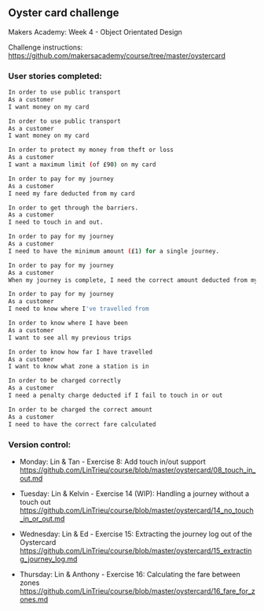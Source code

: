 ## Oyster card challenge

Makers Academy: Week 4 - Object Orientated Design

Challenge instructions: https://github.com/makersacademy/course/tree/master/oystercard

### User stories completed:

```bash
In order to use public transport
As a customer
I want money on my card
```
```bash
In order to use public transport
As a customer
I want money on my card
```
```bash
In order to protect my money from theft or loss
As a customer
I want a maximum limit (of £90) on my card
```
```bash
In order to pay for my journey
As a customer
I need my fare deducted from my card
```
```bash
In order to get through the barriers.
As a customer
I need to touch in and out.
```
```bash
In order to pay for my journey
As a customer
I need to have the minimum amount (£1) for a single journey.
```
```bash
In order to pay for my journey
As a customer
When my journey is complete, I need the correct amount deducted from my card
```
```bash
In order to pay for my journey
As a customer
I need to know where I've travelled from
```
```bash
In order to know where I have been
As a customer
I want to see all my previous trips
```
```bash
In order to know how far I have travelled
As a customer
I want to know what zone a station is in
```
```bash
In order to be charged correctly
As a customer
I need a penalty charge deducted if I fail to touch in or out
```
```bash
In order to be charged the correct amount
As a customer
I need to have the correct fare calculated
```

### Version control:

- Monday:    Lin & Tan - 
             Exercise 8: Add touch in/out support
             https://github.com/LinTrieu/course/blob/master/oystercard/08_touch_in_out.md

- Tuesday:   Lin & Kelvin - 
             Exercise 14 (WIP): Handling a journey without a touch out
             https://github.com/LinTrieu/course/blob/master/oystercard/14_no_touch_in_or_out.md

- Wednesday: Lin & Ed - 
             Exercise 15: Extracting the journey log out of the Oystercard
             https://github.com/LinTrieu/course/blob/master/oystercard/15_extracting_journey_log.md 

- Thursday:  Lin & Anthony - 
             Exercise 16: Calculating the fare between zones
             https://github.com/LinTrieu/course/blob/master/oystercard/16_fare_for_zones.md